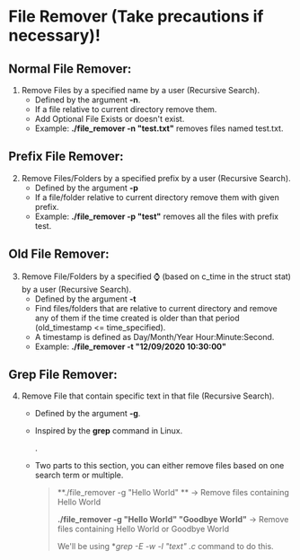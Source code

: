 # File Remover (Take precautions if necessary)!

## Normal File Remover:

1. Remove Files by a specified name by a user (Recursive Search).
   - Defined by the argument **-n**.
   - If a file relative to current directory remove them.
   - Add Optional File Exists or doesn't exist.
   - Example: **./file_remover -n "test.txt"** removes files named test.txt.

## Prefix File Remover:

2. Remove Files/Folders by a specified prefix by a user (Recursive Search).
   - Defined by the argument **-p**
   - If a file/folder relative to current directory remove them with given prefix.
   - Example: **./file_remover -p "test"** removes all the files with prefix test.

## Old File Remover:

3. Remove File/Folders by a specified :watch: (based on c_time in the struct stat) by a user (Recursive Search).
   - Defined by the argument **-t**
   - Find files/folders that are relative to current directory and remove any of them if the time created is older than that period (old_timestamp <= time_specified).
   - A timestamp is defined as Day/Month/Year Hour:Minute:Second.
   - Example: **./file_remover -t "12/09/2020 10:30:00"**

## Grep File Remover:

4. Remove File that contain specific text in that file (Recursive Search).

   - Defined by the argument **-g**.

   - Inspired by the **grep** command in Linux. 

     [More]: https://www.howtogeek.com/496056/how-to-use-the-grep-command-on-linux/	"Details Here"

     .

   - Two parts to this section, you can either remove files based on one search term or multiple.

     > **./file_remover -g "Hello World" ** -> Remove files containing Hello World
     >
     > **./file_remover -g "Hello World" "Goodbye World"** -> Remove files containing Hello World or Goodbye World
     >
     > We'll be using **grep -E -w -l "text" *.c** command to do this.

